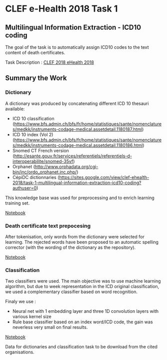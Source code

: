 # CLEF e-Health 2018 Task 1 
## Multilingual Information Extraction - ICD10 coding

The goal of the task is to automatically assign ICD10 codes to the text content of death certificates.

Task Description :  [CLEF 2018 eHealth 2018](https://sites.google.com/view/clef-ehealth-2018/task-1-multilingual-information-extraction-icd10-coding?authuser=0)

## Summary the Work

### Dictionary


A dictionary was produced by concatenating different ICD 10 thesauri available:
- ICD 10 classification (https://www.bfs.admin.ch/bfs/fr/home/statistiques/sante/nomenclatures/medkk/instruments-codage-medical.assetdetail.1180187.html)
- ICD 10 index (Vol 2) (https://www.bfs.admin.ch/bfs/fr/home/statistiques/sante/nomenclatures/medkk/instruments-codage-medical.assetdetail.1180186.html)
- Snomed CT French version (http://esante.gouv.fr/services/referentiels/referentiels-d-interoperabilite/snomed-35vf)
- Orphanet (http://www.orphadata.org/cgi-bin/inc/ordo_orphanet.inc.php/)
- CépiDC dictionnaries (https://sites.google.com/view/clef-ehealth-2018/task-1-multilingual-information-extraction-icd10-coding?authuser=0)

This knowledge base was used for preprocessing and to enrich learning training set.

[Notebook](https://github.com/RemiFlicoteauxMasterDS/Clef2018/blob/master/Dictionaries.ipynb)

### Death certificate text prepocesing
After tokenisation, only words from the dictionary were selected for learning. The rejected words have been proposed to an automatic spelling corrector (with the wording of the dictionary as the repository).

[Notebook](https://github.com/RemiFlicoteauxMasterDS/Clef2018/blob/master/Preprocessing%20clef%20texts.ipynb)

### Classification
Two classifiers were used. The main objective was to use machine learning algorithm, but due to week representation in the ICD original classification, we used a complementary classifier based on word recognition.

Finaly we use :
- Neural net with 1 embedding layer and three 1D convolution layers with various kernel size
- Rule base classifier based on an index word/ICD code, the gain was neverless very small on final results.

[Notebook](https://github.com/RemiFlicoteauxMasterDS/Clef2018/blob/master/Clef%202018%20-%20Conv1D%20network%20and%20word%20recognition.ipynb)

Data for dictionaries and classification task to be download from the cited organisations.
